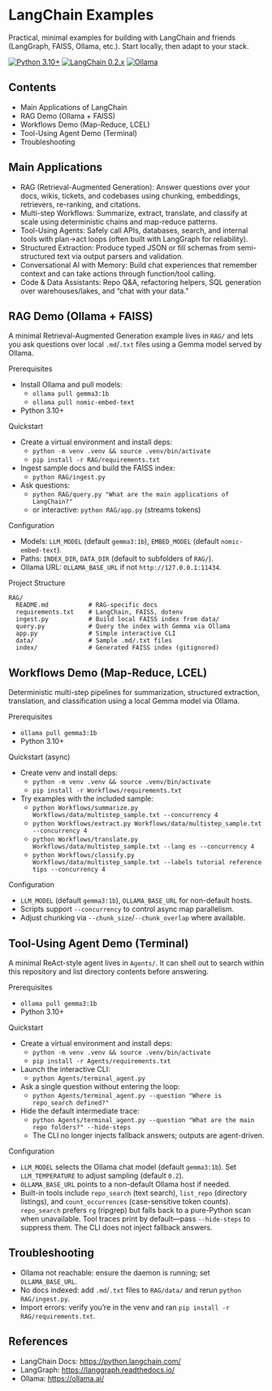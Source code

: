 # LangChain Examples

Practical, minimal examples for building with LangChain and friends (LangGraph, FAISS, Ollama, etc.). Start locally, then adapt to your stack.

[![Python 3.10+](https://img.shields.io/badge/Python-3.10%2B-3776AB?logo=python&logoColor=white)](https://www.python.org/)
[![LangChain 0.2.x](https://img.shields.io/badge/LangChain-0.2.x-1C3C3C)](https://python.langchain.com/)
[![Ollama](https://img.shields.io/badge/Ollama-local%20LLMs-000000)](https://ollama.ai)

## Contents

- Main Applications of LangChain
- RAG Demo (Ollama + FAISS)
- Workflows Demo (Map-Reduce, LCEL)
- Tool-Using Agent Demo (Terminal)
- Troubleshooting

## Main Applications

- RAG (Retrieval-Augmented Generation): Answer questions over your docs, wikis, tickets, and codebases using chunking, embeddings, retrievers, re-ranking, and citations.
- Multi-step Workflows: Summarize, extract, translate, and classify at scale using deterministic chains and map-reduce patterns.
- Tool-Using Agents: Safely call APIs, databases, search, and internal tools with plan→act loops (often built with LangGraph for reliability).
- Structured Extraction: Produce typed JSON or fill schemas from semi-structured text via output parsers and validation.
- Conversational AI with Memory: Build chat experiences that remember context and can take actions through function/tool calling.
- Code & Data Assistants: Repo Q&A, refactoring helpers, SQL generation over warehouses/lakes, and “chat with your data.”

## RAG Demo (Ollama + FAISS)

A minimal Retrieval-Augmented Generation example lives in `RAG/` and lets you ask questions over local `.md`/`.txt` files using a Gemma model served by Ollama.

Prerequisites

- Install Ollama and pull models:
  - `ollama pull gemma3:1b`
  - `ollama pull nomic-embed-text`
- Python 3.10+

Quickstart

- Create a virtual environment and install deps:
  - `python -m venv .venv && source .venv/bin/activate`
  - `pip install -r RAG/requirements.txt`
- Ingest sample docs and build the FAISS index:
  - `python RAG/ingest.py`
- Ask questions:
  - `python RAG/query.py "What are the main applications of LangChain?"`
  - or interactive: `python RAG/app.py` (streams tokens)

Configuration

- Models: `LLM_MODEL` (default `gemma3:1b`), `EMBED_MODEL` (default `nomic-embed-text`).
- Paths: `INDEX_DIR`, `DATA_DIR` (default to subfolders of `RAG/`).
- Ollama URL: `OLLAMA_BASE_URL` if not `http://127.0.0.1:11434`.

Project Structure

```text
RAG/
  README.md           # RAG-specific docs
  requirements.txt    # LangChain, FAISS, dotenv
  ingest.py           # Build local FAISS index from data/
  query.py            # Query the index with Gemma via Ollama
  app.py              # Simple interactive CLI
  data/               # Sample .md/.txt files
  index/              # Generated FAISS index (gitignored)
```

## Workflows Demo (Map-Reduce, LCEL)

Deterministic multi-step pipelines for summarization, structured extraction, translation, and classification using a local Gemma model via Ollama.

Prerequisites

- `ollama pull gemma3:1b`
- Python 3.10+

Quickstart (async)

- Create venv and install deps:
  - `python -m venv .venv && source .venv/bin/activate`
  - `pip install -r Workflows/requirements.txt`
- Try examples with the included sample:
  - `python Workflows/summarize.py Workflows/data/multistep_sample.txt --concurrency 4`
  - `python Workflows/extract.py Workflows/data/multistep_sample.txt --concurrency 4`
  - `python Workflows/translate.py Workflows/data/multistep_sample.txt --lang es --concurrency 4`
  - `python Workflows/classify.py Workflows/data/multistep_sample.txt --labels tutorial reference tips --concurrency 4`

Configuration

- `LLM_MODEL` (default `gemma3:1b`), `OLLAMA_BASE_URL` for non-default hosts.
- Scripts support `--concurrency` to control async map parallelism.
- Adjust chunking via `--chunk_size`/`--chunk_overlap` where available.

## Tool-Using Agent Demo (Terminal)

A minimal ReAct-style agent lives in `Agents/`. It can shell out to search within this repository and list directory contents before answering.

Prerequisites

- `ollama pull gemma3:1b`
- Python 3.10+

Quickstart

- Create a virtual environment and install deps:
  - `python -m venv .venv && source .venv/bin/activate`
  - `pip install -r Agents/requirements.txt`
- Launch the interactive CLI:
  - `python Agents/terminal_agent.py`
- Ask a single question without entering the loop:
  - `python Agents/terminal_agent.py --question "Where is repo_search defined?"`
- Hide the default intermediate trace:
  - `python Agents/terminal_agent.py --question "What are the main repo folders?" --hide-steps`
  - The CLI no longer injects fallback answers; outputs are agent-driven.

Configuration

- `LLM_MODEL` selects the Ollama chat model (default `gemma3:1b`). Set `LLM_TEMPERATURE` to adjust sampling (default `0.2`).
- `OLLAMA_BASE_URL` points to a non-default Ollama host if needed.
- Built-in tools include `repo_search` (text search), `list_repo` (directory listings), and `count_occurrences` (case-sensitive token counts). `repo_search` prefers `rg` (ripgrep) but falls back to a pure-Python scan when unavailable. Tool traces print by default—pass `--hide-steps` to suppress them. The CLI does not inject fallback answers.

## Troubleshooting

- Ollama not reachable: ensure the daemon is running; set `OLLAMA_BASE_URL`.
- No docs indexed: add `.md`/`.txt` files to `RAG/data/` and rerun `python RAG/ingest.py`.
- Import errors: verify you’re in the venv and ran `pip install -r RAG/requirements.txt`.

## References

- LangChain Docs: <https://python.langchain.com/>
- LangGraph: <https://langgraph.readthedocs.io/>
- Ollama: <https://ollama.ai/>
